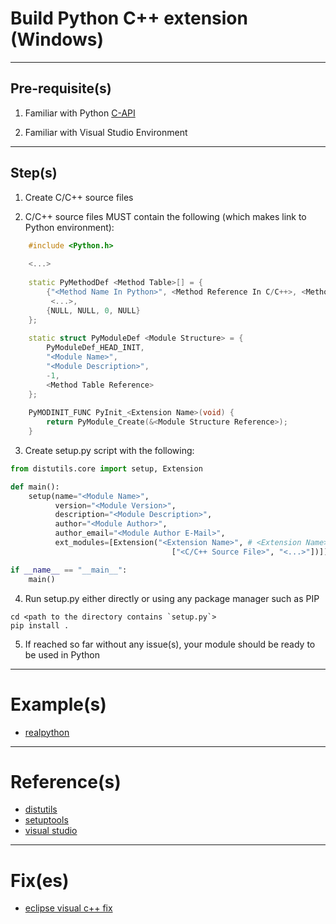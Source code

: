 # Build Python C++ extension (Windows)

---

## Pre-requisite(s)

1) Familiar with Python [C-API](https://docs.python.org/3/c-api/)

2) Familiar with Visual Studio Environment

---

## Step(s)

1) Create C/C++ source files

2) C/C++ source files MUST contain the following (which makes link to Python environment):

```cpp
	#include <Python.h>
	
	<...>
	
	static PyMethodDef <Method Table>[] = {
	    {"<Method Name In Python>", <Method Reference In C/C++>, <Method Flags>, "<Method Description>"},
		 <...>,
	    {NULL, NULL, 0, NULL}
	};
	
	static struct PyModuleDef <Module Structure> = {
	    PyModuleDef_HEAD_INIT,
	    "<Module Name>",
	    "<Module Description>",
	    -1,
		<Method Table Reference>
	};
	
	PyMODINIT_FUNC PyInit_<Extension Name>(void) {
	    return PyModule_Create(&<Module Structure Reference>);
	}
```

3) Create setup.py script with the following:

```python
from distutils.core import setup, Extension

def main():
    setup(name="<Module Name>",
          version="<Module Version>",
          description="<Module Description>",
          author="<Module Author>",
          author_email="<Module Author E-Mail>",
          ext_modules=[Extension("<Extension Name>", # <Extension Name> Must Match PyInit_<Extension Name> in your C/C++
          							["<C/C++ Source File>", "<...>"])])

if __name__ == "__main__":
    main()

```

4) Run setup.py either directly or using any package manager such as PIP 

```
cd <path to the directory contains `setup.py`>
pip install .
```

5) If reached so far without any issue(s), your module should be ready to be used in Python

---

# Example(s)
- [realpython](https://realpython.com/build-python-c-extension-module/#extending-your-python-program)

---

# Reference(s)
- [distutils](https://docs.python.org/3/distutils/apiref.html#distutils.core.Extension)
- [setuptools](https://setuptools.pypa.io/en/latest/userguide/ext_modules.html#extension-api-reference)
- [visual studio](https://learn.microsoft.com/en-us/visualstudio/python/working-with-c-cpp-python-in-visual-studio?view=vs-2022)

---

# Fix(es)
- [eclipse visual c++ fix](https://stackoverflow.com/questions/41401515/visual-studio-toolchain-in-eclipse-for-c)